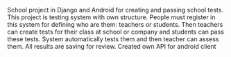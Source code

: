 School project in Django and Android for creating and passing school tests. This project is testing system with own structure.
People must register in this system for defining who are them: teachers or students. Then teachers can create tests for
their class at school or company and students can pass these tests. System automatically tests them and then teacher can assess them.
All results are saving for review. 
Created own API for android client

